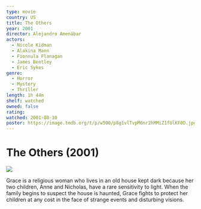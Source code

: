 ```yaml
---
type: movie
country: US
title: The Others
year: 2001
director: Alejandro Amenábar
actors:
  - Nicole Kidman
  - Alakina Mann
  - Fionnula Flanagan
  - James Bentley
  - Eric Sykes
genre:
  - Horror
  - Mystery
  - Thriller
length: 1h 44m
shelf: watched
owned: false
rating:
watched: 2001-08-10
poster: https://image.tmdb.org/t/p/w500/p8g1vlTvpM6nr2hMMiZ1fUlKF0D.jpg
---
```


# The Others (2001)

![](https://image.tmdb.org/t/p/w500/p8g1vlTvpM6nr2hMMiZ1fUlKF0D.jpg)

Grace is a religious woman who lives in an old house kept dark because her two children, Anne and Nicholas, have a rare sensitivity to light. When the family begins to suspect the house is haunted, Grace fights to protect her children at any cost in the face of strange events and disturbing visions.